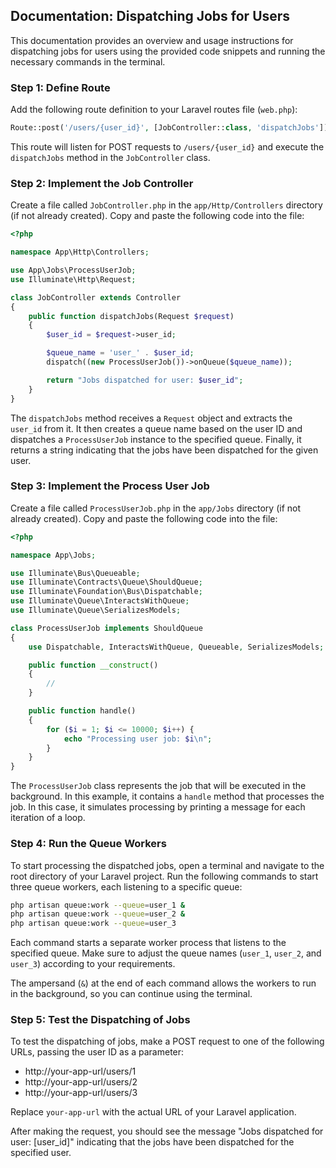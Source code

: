 ## Documentation: Dispatching Jobs for Users

This documentation provides an overview and usage instructions for dispatching jobs for users using the provided code snippets and running the necessary commands in the terminal.

### Step 1: Define Route

Add the following route definition to your Laravel routes file (`web.php`):

```php
Route::post('/users/{user_id}', [JobController::class, 'dispatchJobs']);
```

This route will listen for POST requests to `/users/{user_id}` and execute the `dispatchJobs` method in the `JobController` class.

### Step 2: Implement the Job Controller

Create a file called `JobController.php` in the `app/Http/Controllers` directory (if not already created). Copy and paste the following code into the file:

```php
<?php

namespace App\Http\Controllers;

use App\Jobs\ProcessUserJob;
use Illuminate\Http\Request;

class JobController extends Controller
{
    public function dispatchJobs(Request $request)
    {
        $user_id = $request->user_id;

        $queue_name = 'user_' . $user_id;
        dispatch((new ProcessUserJob())->onQueue($queue_name));

        return "Jobs dispatched for user: $user_id";
    }
}
```

The `dispatchJobs` method receives a `Request` object and extracts the `user_id` from it. It then creates a queue name based on the user ID and dispatches a `ProcessUserJob` instance to the specified queue. Finally, it returns a string indicating that the jobs have been dispatched for the given user.

### Step 3: Implement the Process User Job

Create a file called `ProcessUserJob.php` in the `app/Jobs` directory (if not already created). Copy and paste the following code into the file:

```php
<?php

namespace App\Jobs;

use Illuminate\Bus\Queueable;
use Illuminate\Contracts\Queue\ShouldQueue;
use Illuminate\Foundation\Bus\Dispatchable;
use Illuminate\Queue\InteractsWithQueue;
use Illuminate\Queue\SerializesModels;

class ProcessUserJob implements ShouldQueue
{
    use Dispatchable, InteractsWithQueue, Queueable, SerializesModels;

    public function __construct()
    {
        //
    }

    public function handle()
    {
        for ($i = 1; $i <= 10000; $i++) {
            echo "Processing user job: $i\n";
        }
    }
}
```

The `ProcessUserJob` class represents the job that will be executed in the background. In this example, it contains a `handle` method that processes the job. In this case, it simulates processing by printing a message for each iteration of a loop.

### Step 4: Run the Queue Workers

To start processing the dispatched jobs, open a terminal and navigate to the root directory of your Laravel project. Run the following commands to start three queue workers, each listening to a specific queue:

```bash
php artisan queue:work --queue=user_1 &
php artisan queue:work --queue=user_2 &
php artisan queue:work --queue=user_3
```

Each command starts a separate worker process that listens to the specified queue. Make sure to adjust the queue names (`user_1`, `user_2`, and `user_3`) according to your requirements.

The ampersand (`&`) at the end of each command allows the workers to run in the background, so you can continue using the terminal.

### Step 5: Test the Dispatching of Jobs

To test the dispatching of jobs, make a POST request to one of the following URLs, passing the user ID as a parameter:

- http://your-app-url/users/1
- http://your-app-url/users/2
- http://your-app-url/users/3

Replace `your-app-url` with the actual URL of your Laravel application.

After making the request, you should see the message "Jobs dispatched for user: [user_id]" indicating that the jobs have been dispatched for the specified user.

